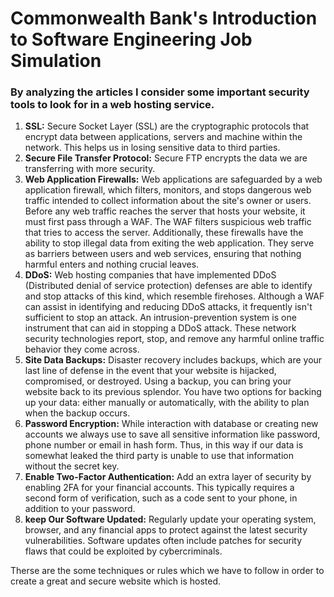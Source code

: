 # Commonwealth Bank's Introduction to Software Engineering Job Simulation


### By analyzing the articles I consider some important security tools to look for in a web hosting service.
1. **SSL:** Secure Socket Layer (SSL) are the cryptographic protocols that encrypt data between applications, servers and machine within the network. This helps us in losing sensitive data to third parties.
2. **Secure File Transfer Protocol:** Secure FTP encrypts the data we are transferring with more security.
3. **Web Application Firewalls:** Web applications are safeguarded by a web application firewall, which filters, monitors, and stops dangerous web traffic intended to collect information about the site's owner or users. Before any web traffic reaches the server that hosts your website, it must first pass through a WAF. The WAF filters suspicious web traffic that tries to access the server. Additionally, these firewalls have the ability to stop illegal data from exiting the web application. They serve as barriers between users and web services, ensuring that nothing harmful enters and nothing crucial leaves.
4. **DDoS:** Web hosting companies that have implemented DDoS (Distributed denial of service protection) defenses are able to identify and stop attacks of this kind, which resemble firehoses. Although a WAF can assist in identifying and reducing DDoS attacks, it frequently isn't sufficient to stop an attack. An intrusion-prevention system is one instrument that can aid in stopping a DDoS attack. These network security technologies report, stop, and remove any harmful online traffic behavior they come across.
5. **Site Data Backups:** Disaster recovery includes backups, which are your last line of defense in the event that your website is hijacked, compromised, or destroyed. Using a backup, you can bring your website back to its previous splendor. You have two options for backing up your data: either manually or automatically, with the ability to plan when the backup occurs.
6. **Password Encryption:** While interaction with database or creating new accounts we always use to save all sensitive information like password, phone number or email in hash form. Thus, in this way if our data is somewhat leaked the third party is unable to use that information without the secret key.
7. **Enable Two-Factor Authentication:** Add an extra layer of security by enabling 2FA for your financial accounts. This typically requires a second form of verification, such as a code sent to your phone, in addition to your password.
8. **keep Our Software Updated:** Regularly update your operating system, browser, and any financial apps to protect against the latest security vulnerabilities. Software updates often include patches for security flaws that could be exploited by cybercriminals.

Therse are the some techniques or rules which we have to follow in order to create a great and secure website which is hosted.
